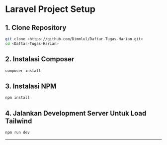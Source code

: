 
# Laravel Project Setup

## 1. Clone Repository
```bash
git clone <https://github.com/Dimmlul/Daftar-Tugas-Harian.git>
cd <Daftar-Tugas-Harian>
```

## 2. Instalasi Composer
```bash
composer install
```

## 3. Instalasi NPM
```bash
npm install
```

## 4. Jalankan Development Server Untuk Load Tailwind
```bash
npm run dev
```

---

